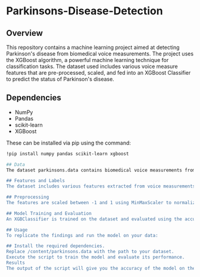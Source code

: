 # Parkinsons-Disease-Detection

## Overview
This repository contains a machine learning project aimed at detecting Parkinson's disease from biomedical voice measurements. The project uses the XGBoost algorithm, a powerful machine learning technique for classification tasks. The dataset used includes various voice measure features that are pre-processed, scaled, and fed into an XGBoost Classifier to predict the status of Parkinson's disease.

## Dependencies
- NumPy
- Pandas
- scikit-learn
- XGBoost

These can be installed via pip using the command:
```bash
!pip install numpy pandas scikit-learn xgboost

## Data
The dataset parkinsons.data contains biomedical voice measurements from individuals, labeled with whether they have Parkinson's disease.

## Features and Labels
The dataset includes various features extracted from voice measurements, with the 'status' column being the label indicating the presence of the disease.

## Preprocessing
The features are scaled between -1 and 1 using MinMaxScaler to normalize the data for optimal performance of the classifier.

## Model Training and Evaluation
An XGBClassifier is trained on the dataset and evaluated using the accuracy metric to determine the effectiveness of the model.

## Usage
To replicate the findings and run the model on your data:

## Install the required dependencies.
Replace /content/parkinsons.data with the path to your dataset.
Execute the script to train the model and evaluate its performance.
Results
The output of the script will give you the accuracy of the model on the test set, which indicates how well the model is able to predict the status of Parkinson's disease.


